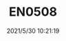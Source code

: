 ﻿---
layout: post 
title: EN0508
tags: 
categories: housing-terminal
overview: 
series: 
part_number: EN0508
thumb_img: 
small_img: static/202105/517-20210530.jpg
date: 2021/5/30 10:21:19
---



